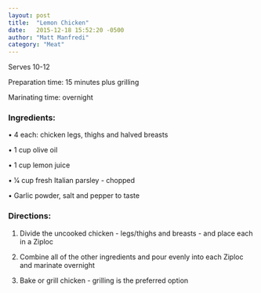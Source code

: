 ```yaml
---
layout: post
title:  "Lemon Chicken"
date:   2015-12-18 15:52:20 -0500
author: "Matt Manfredi"
category: "Meat"
---
```

Serves 10-12

Preparation time: 15 minutes plus grilling 

Marinating time: overnight

### Ingredients:

• 4 each: chicken legs, thighs and halved breasts

• 1 cup olive oil

• 1 cup lemon juice

• 1⁄4 cup fresh Italian parsley - chopped

• Garlic powder, salt and pepper to taste

### Directions:

1. Divide the uncooked chicken - legs/thighs and breasts - and place each in a Ziploc

2. Combine all of the other ingredients and pour evenly into each Ziploc and marinate overnight

3. Bake or grill chicken - grilling is the preferred option